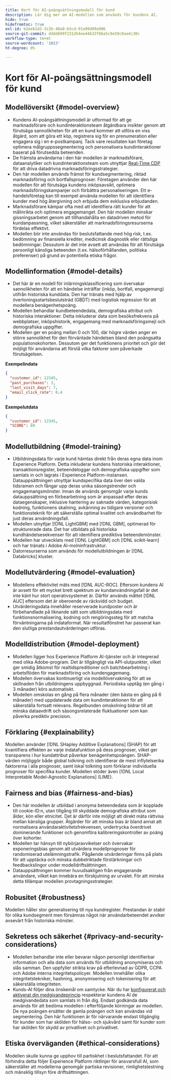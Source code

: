 ```yaml
---
title: Kort för AI-poängsättningsmodell för kund
description: Lär dig mer om AI-modellen som används för kundens AI.
hide: true
hidefromtoc: true
exl-id: b2eeb1d2-3c2b-40a0-b5cd-91e99d99a906
source-git-commit: dddd699f231d54ee44b33f86a5c9e59c0aedc30c
workflow-type: tm+mt
source-wordcount: '1013'
ht-degree: 0%

---
```


# Kort för AI-poängsättningsmodell för kund

## Modellöversikt {#model-overview}

* Kundens AI-poängsättningsmodell är utformad för att ge marknadsförare och kundinteraktionsteam åtgärdbara insikter genom att förutsäga sannolikheten för att en kund kommer att utföra en viss åtgärd, som att göra ett köp, registrera sig för en prenumeration eller engagera sig i en e-postkampanj. Tack vare resultaten kan företag optimera målgruppssegmentering och personalisera kundinteraktioner baserat på förutsedda beteenden.
* De främsta användarna i den här modellen är marknadsförare, dataanalytiker och kundinteraktionsteam som utnyttjar [Real-Time CDP](../../../rtcdp/home.md) för att driva datadrivna marknadsföringsstrategier.
* Den här modellen används främst för kundsegmentering, riktad marknadsföring och bortfallsprognoser. Företagen använder den här modellen för att förutsäga kundens inköpsavsikt, optimera marknadsföringskampanjer och förbättra personaliseringen. Ett e-handelsföretag kan till exempel använda modellen för att identifiera kunder med hög återgivning och erbjuda dem exklusiva erbjudanden.
* Marknadsförare kämpar ofta med att identifiera rätt kunder för att målinrikta och optimera engagemanget. Den här modellen minskar gissningsarbetet genom att tillhandahålla en datadriven metod för kundanpassning, vilket säkerställer att marknadsföringsresurserna fördelas effektivt.
* Modellen bör inte användas för beslutsfattande med hög risk, t.ex. bedömning av finansiella krediter, medicinsk diagnostik eller rättsliga bedömningar. Dessutom är det inte avsett att användas för att förutsäga personligt känsliga beteenden (t.ex. hälsoförhållanden, politiska preferenser) på grund av potentiella etiska frågor.

## Modellinformation {#model-details}

* Det här är en modell för inlärningsklassificering som övervakar sannolikheten för att en händelse inträffar (inköp, bortfall, engagemang) utifrån historiska kunddata. Den har tränats med hjälp av övertoningsstartsbeslutsträd (GBDT) med logistisk regression för att modellera benägenhetspoäng.
* Modellen behandlar kundbeteendedata, demografiska attribut och historiska interaktioner. Detta inkluderar data som besöksfrekvens på webbplatser, inköpshistorik, engagemang med marknadsföringsmejl och demografiska uppgifter.
* Modellen ger en poäng mellan 0 och 100, där högre värden anger en större sannolikhet för den förväntade händelsen bland den poängsatta populationskohorten. Dessutom ger det funktionens prioritet och gör det möjligt för användarna att förstå vilka faktorer som påverkade förutsägelsen.

**Exempelindata**

```json
{ 
  "customer_id": 12345, 
  "past_purchases": 3, 
  "last_visit_days": 7,
  "email_click_rate": 0.4 
}
```

**Exempelutdata**

```json
{ 
  "customer_id": 12345,
  "SCORE": 89 
}
```

## Modellutbildning {#model-training}

* Utbildningsdata för varje kund hämtas direkt från deras egna data inom Experience Platform. Detta inkluderar kundens historiska interaktioner, transaktionsregister, beteendeloggar och demografiska uppgifter som samlats in och lagrats i Experience Platform-instansen. Datauppsättningen utnyttjar kundspecifika data över den valda tidsramen och fångar upp deras unika säsongstrender och engagemangsmönster. Innan de används genomgår varje kunds datauppsättning en förbearbetning som är anpassad efter deras dataegenskaper, inklusive hantering av saknade värden, kategorisisk kodning, funktionens skalning, avkänning av tidigare versioner och funktionsteknik för att säkerställa optimal kvalitet och användbarhet för just deras användningsfall.
* Modellen utnyttjar [!DNL LightGBM] med [!DNL GBM], optimerad för strukturerade data. Det har utbildats på historiska kundhändelsesekvenser för att identifiera prediktiva beteendemönster.
* Modellen har utvecklats med [!DNL LightGBM] och [!DNL scikit-learn] och har tränats i Adobe AI-molninfrastruktur.
* Datorresurserna som används för modellutbildningen är [!DNL Databricks] kluster.

## Modellutvärdering {#model-evaluation}

* Modellens effektivitet mäts med [!DNL AUC-ROC]. Eftersom kundens AI är avsett för ett mycket brett spektrum av kundanvändningsfall är det inte känt hur stort operativsystemet är. Därför används måttet [!DNL AUC] eftersom det är oberoende av räckvidd och budget.
* Utvärderingsdata innehåller reserverade kundposter och är förbehandlade på liknande sätt som utbildningsdata med funktionsnormalisering, kodning och rengöringssteg för att matcha förväntningarna på indataformat. När resultatfönstret har passerat kan den slutliga prestandautvärderingen utföras.

## Modelldistribution {#model-deployment}

* Modellen ligger hos Experience Platform AI-tjänster och är integrerad med olika Adobe-program. Det är tillgängligt via API-slutpunkter, vilket ger smidig åtkomst för realtidspreditioner och batchbearbetning i arbetsflöden för marknadsföring och kundengagemang.
* Modellen övervakas kontinuerligt via modellövervakning för att se skillnaden från utbildningens uppbyggnad. Periodiska upptåg (en gång i 3 månader) körs automatiskt.
* Modellen omskolas en gång på flera månader (den bästa en gång på 6 månader) med uppdaterade data om kundinteraktionen för att säkerställa fortsatt relevans. Regelbunden omskolning bidrar till att minska dataavdrift och säsongsrelaterade fluktuationer som kan påverka prediktiv precision.

## Förklaring {#explainability}

Modellen använder [!DNL SHapley Additive Explanations] (SHAP) för att kvantifiera effekten av varje indatafunktion på dess prognoser, vilket ger transparens i hur kundattribut påverkar benägenhetspoängen. SHAP-värden möjliggör både global tolkning och identifierar de mest inflytelserika faktorerna i alla prognoser, samt lokal tolkning som förklarar individuella prognoser för specifika kunder. Modellen stöder även [!DNL Local Interpretable Model-Agnostic Explanations] (LIME).

## Fairness and bias {#fairness-and-bias}

* Den här modellen är utbildad i anonyma beteendedata som är kopplade till cookie-ID:n, utan tillgång till skyddade demografiska attribut som ålder, kön eller etnicitet. Det är därför inte möjligt att direkt mäta rättvisa mellan känsliga grupper. Åtgärder för att minska bias är bland annat att normalisera användaraktivitetsfrekvensen, undertrycka överdrivet dominerande funktioner och genomföra kalibreringskontroller av poäng över kohorter.
* Modellen tar hänsyn till nybörjaravvikelser och övervakar exponeringsbias genom att utvärdera modellprognoser för randomiserad utelämningstrafik. Pågående utvärderingar finns på plats för att upptäcka och minska dubbelriktade förstärkningar och feedbackslingor under modelldriftsättningen.
* Datauppsättningen kommer huvudsakligen från engagerande användare, vilket kan innebära en förskjutning av urvalet. För att minska detta tillämpar modellen provtagningsstrategier.

## Robusitet {#robustness}

Modellen håller stor generalisering till nya kundregister. Prestandan är stabil för olika kundsegment men försämras något när användarbeteendet avviker avsevärt från historiska mönster.

## Sekretess och säkerhet {#privacy-and-security-considerations}

* Modellen behandlar inte eller bevarar någon personligt identifierbar information och alla data som används för utbildning anonymiseras och slås samman. Den uppfyller strikta krav på efterlevnad av GDPR, CCPA och Adobe interna integritetspolicyer. Modellen innehåller olika integritetstekniker, hashning, anonymisering och tokenisering för att säkerställa integriteten.
* Kunds-AI följer dina önskemål om samtycke. När du har [konfigurerat och aktiverat din medgivandeprincip](../../../data-governance/policies/user-guide.md#create-a-consent-policy) respekterar kundens AI de medgivandedata som samlats in från dig. Endast godkända data används för att bedöma modellen i efterföljande körningar av modellen. De nya poängen ersätter de gamla poängen och kan användas vid segmentering. Den här funktionen är för närvarande endast tillgänglig för kunder som har skölden för hälso- och sjukvård samt för kunder som har skölden för skydd av privatlivet och privatlivet.

## Etiska överväganden {#ethical-considerations}

Modellen skulle kunna ge upphov till partiskhet i beslutsfattandet. För att förhindra detta följer Experience Platform riktlinjer för ansvarsfull AI, som säkerställer att modellerna genomgår partiska revisioner, rimlighetstestning och mänsklig tillsyn före driftsättningen.
